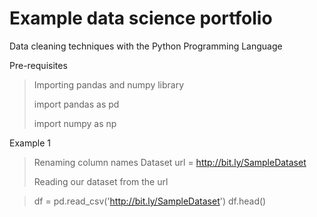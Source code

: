 # Example data science portfolio

Data cleaning techniques with the Python Programming Language

Pre-requisites
>
> Importing pandas and numpy library
>
> import pandas as pd
>
> import numpy as np

Example 1
>
> Renaming column names
> Dataset url = http://bit.ly/SampleDataset
>
> Reading our dataset from the url 

> df = pd.read_csv('http://bit.ly/SampleDataset')
df.head()

